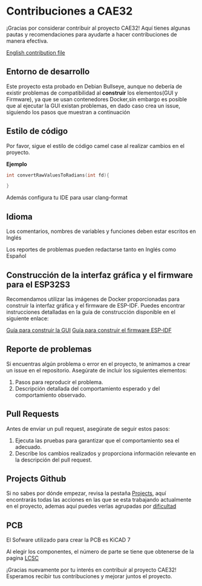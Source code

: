 # Contribuciones a CAE32

¡Gracias por considerar contribuir al proyecto CAE32! 
Aquí tienes algunas pautas y recomendaciones para ayudarte a hacer contribuciones de manera efectiva.

[English contribution file](./docs/CONTRIBUTING-english.md)

## Entorno de desarrollo

Este proyecto esta probado en Debian Bullseye, aunque no debería de existir problemas de compatibilidad al **construir** los elementos(GUI y Firmware), ya que se usan
contenedores Docker,sin embargo es posible que al ejecutar la GUI existan problemas, en dado caso crea un issue, siguiendo los pasos que muestran a continuación

## Estilo de código

Por favor, sigue el estilo de código camel case al realizar cambios en el proyecto.

**Ejemplo**

```c
int convertRawValuesToRadians(int fd){

}
```
Además configura tu IDE para usar clang-format

## Idioma

Los comentarios, nombres de variables y funciones deben estar escritos en Inglés

Los reportes de problemas pueden redactarse tanto en Inglés como Español

## Construcción de la interfaz gráfica y el firmware para el ESP32S3

Recomendamos utilizar las imágenes de Docker proporcionadas para construir la interfaz gráfica y el firmware de ESP-IDF. 
Puedes encontrar instrucciones detalladas en la guía de construcción disponible en el siguiente enlace:

[Guía para construir la GUI](./Codigo/Interfaz_grafica/README.md)
[Guía para construir el firmware ESP-IDF](./Codigo/Firmware/Main_board_HID/ESP32-S3/)

## Reporte de problemas

Si encuentras algún problema o error en el proyecto, te animamos a crear un issue en el repositorio. Asegúrate de incluir los siguientes elementos:

1. Pasos para reproducir el problema.
2. Descripción detallada del comportamiento esperado y del comportamiento observado.

## Pull Requests

Antes de enviar un pull request, asegúrate de seguir estos pasos:

1. Ejecuta las pruebas para garantizar que el comportamiento sea el adecuado.
2. Describe los cambios realizados y proporciona información relevante en la descripción del pull request.

## Projects Github

Si no sabes por dónde empezar, revisa la pestaña [Projects](https://github.com/users/janc18/projects/1/views/1), aquí encontrarás todas las acciones en las que se esta trabajando
actualmente en el proyecto, ademas aquí puedes verlas agrupadas por [dificultad](https://github.com/users/janc18/projects/1/views/5?groupedBy%5BcolumnId%5D=47717354)

## PCB

El Sofware utilizado para crear la PCB es KiCAD 7

Al elegir los componentes, el número de parte se tiene que obtenerse de la pagina [LCSC](https://www.lcsc.com/)

¡Gracias nuevamente por tu interés en contribuir al proyecto CAE32! Esperamos recibir tus contribuciones y mejorar juntos el proyecto.
